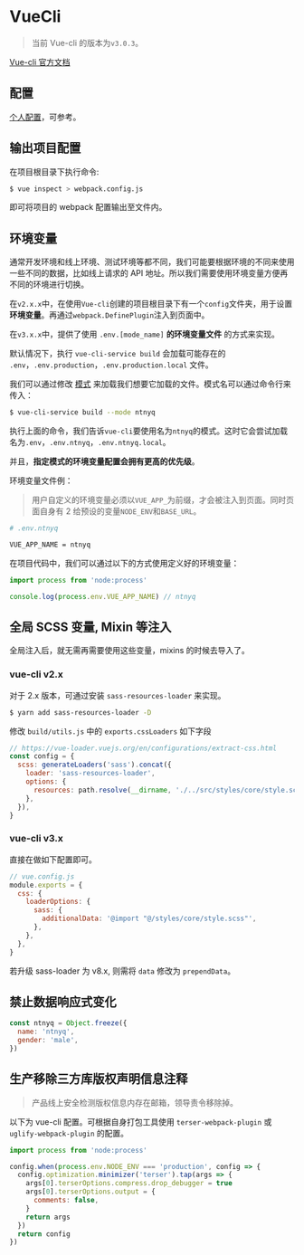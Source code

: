 # VueCli

> 当前 Vue-cli 的版本为`v3.0.3`。

[Vue-cli 官方文档](https://cli.vuejs.org/)

## 配置

[个人配置](https://github.com/ntnyq/vue-vant-template/blob/master/vue.config.js)，可参考。

## 输出项目配置

在项目根目录下执行命令:

```bash
$ vue inspect > webpack.config.js
```

即可将项目的 webpack 配置输出至文件内。

## 环境变量

通常开发环境和线上环境、测试环境等都不同，我们可能要根据环境的不同来使用一些不同的数据，比如线上请求的 API 地址。所以我们需要使用环境变量方便再不同的环境进行切换。

在`v2.x.x`中，在使用`Vue-cli`创建的项目根目录下有一个`config`文件夹，用于设置**环境变量**。再通过`webpack.DefinePlugin`注入到页面中。

在`v3.x.x`中，提供了使用 `.env.[mode_name]` **的环境变量文件** 的方式来实现。

默认情况下，执行 `vue-cli-service build` 会加载可能存在的 `.env`，`.env.production`，`.env.production.local` 文件。

我们可以通过修改 [模式](https://cli.vuejs.org/zh/guide/mode-and-env.html#%E6%A8%A1%E5%BC%8F) 来加载我们想要它加载的文件。模式名可以通过命令行来传入：

```bash
$ vue-cli-service build --mode ntnyq
```

执行上面的命令，我们告诉`vue-cli`要使用名为`ntnyq`的模式。这时它会尝试加载名为`.env`，`.env.ntnyq`，`.env.ntnyq.local`。

并且，**指定模式的环境变量配置会拥有更高的优先级**。

环境变量文件例：

> 用户自定义的环境变量必须以`VUE_APP_`为前缀，才会被注入到页面。同时页面自身有 2 给预设的变量`NODE_ENV`和`BASE_URL`。

```bash
# .env.ntnyq

VUE_APP_NAME = ntnyq
```

在项目代码中，我们可以通过以下的方式使用定义好的环境变量：

```js
import process from 'node:process'

console.log(process.env.VUE_APP_NAME) // ntnyq
```

## 全局 SCSS 变量, Mixin 等注入

全局注入后，就无需再需要使用这些变量，mixins 的时候去导入了。

### vue-cli v2.x

对于 2.x 版本，可通过安装 `sass-resources-loader` 来实现。

```bash
$ yarn add sass-resources-loader -D
```

修改 `build/utils.js` 中的 `exports.cssLoaders` 如下字段

```js
// https://vue-loader.vuejs.org/en/configurations/extract-css.html
const config = {
  scss: generateLoaders('sass').concat({
    loader: 'sass-resources-loader',
    options: {
      resources: path.resolve(__dirname, './../src/styles/core/style.scss'),
    },
  }),
}
```

### vue-cli v3.x

直接在做如下配置即可。

```js
// vue.config.js
module.exports = {
  css: {
    loaderOptions: {
      sass: {
        additionalData: '@import "@/styles/core/style.scss"',
      },
    },
  },
}
```

若升级 sass-loader 为 v8.x, 则需将 `data` 修改为 `prependData`。

## 禁止数据响应式变化

```js
const ntnyq = Object.freeze({
  name: 'ntnyq',
  gender: 'male',
})
```

## 生产移除三方库版权声明信息注释

> 产品线上安全检测版权信息内存在邮箱，领导责令移除掉。

以下为 vue-cli 配置。可根据自身打包工具使用 `terser-webpack-plugin` 或 `uglify-webpack-plugin` 的配置。

```js
import process from 'node:process'

config.when(process.env.NODE_ENV === 'production', config => {
  config.optimization.minimizer('terser').tap(args => {
    args[0].terserOptions.compress.drop_debugger = true
    args[0].terserOptions.output = {
      comments: false,
    }
    return args
  })
  return config
})
```
